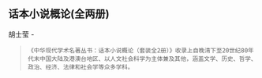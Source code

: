 ## 话本小说概论(全两册)

胡士莹  -  

>     《中华现代学术名著丛书：话本小说概论（套装全2册）》收录上自晚清下至20世纪80年代末中国大陆及港澳台地区、以人文社会科学为主体兼及其他，涵盖文学、历史、哲学、政治、经济、法律和社会学等众多学科。
